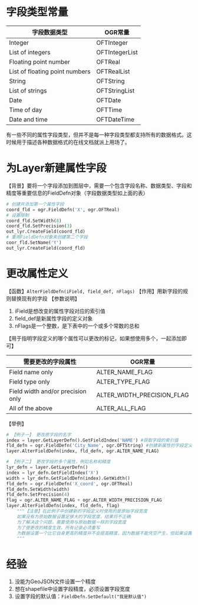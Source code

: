
# 字段类型常量

|字段数据类型|OGR常量|
|-|-|
|Integer|OFTInteger|
|List of integers|OFTIntegerList|
|Floating point number|OFTReal|
|List of floating point numbers|OFTRealList|
|String|OFTString|
|List of strings|OFTStringList|
|Date|OFTDate|
|Time of day|OFTTime|
|Date and time|OFTDateTime|


有一些不同的属性字段类型，但并不是每一种字段类型都支持所有的数据格式。这时候用于描述各种数据格式的在线文档就派上用场了。

# 为Layer新建属性字段
【背景】要将一个字段添加到图层中，需要一个包含字段名称、数据类型、字段和精度等重要信息的FieldDefn对象（字段数据类型如上面的表）

```python
# 创建并添加第一个属性字段
coord_fld = ogr.FieldDefn('X', ogr.OFTReal)
# 设置限制
coord_fld.SetWidth(8) 
coord_fld.SetPrecision(3)
out_lyr.CreateField(coord_fld)
# 重用FieldDefn对象来创建第二个字段
coor_fld.SetName('Y')
out_lyr.CreateField(coord_fld)
```



# 更改属性定义

【函数】`AlterFieldDefn(iField, field_def, nFlags)` 
【作用】用新字段的规则替换现有的字段
【参数说明】
1. iField是想改变的属性字段对应的索引值
2. field_def是新属性字段的定义对象
3. nFlags是一个整数，是下表中的一个或多个常数的总和

【用于指明字段定义的哪个属性可以更改的标记，如果想使用多个，一起添加即可】

|需要更改的字段属性|OGR常量|
|-|-|
|Field name only|ALTER_NAME_FLAG|
|Field type only|ALTER_TYPE_FLAG|
|Field width and/or precision only|ALTER_WIDTH_PRECISION_FLAG|
|All of the above|ALTER_ALL_FLAG|

【举例】

```python
# 【例子一】 更改原字段的名字
index = layer.GetLayerDefn().GetFieldIndex('NAME') #获取字段的索引值
fld_defn = ogr.FieldDefn('City_Name', ogr.OFTString) #创建新属性的字段定义
layer.AlterFieldDefn(index, fld_defn, ogr.ALTER_NAME_FLAG) 

# 【例子二】 更改字段的多个属性，例如名称和精度
lyr_defn = layer.GetLayerDefn()
index = lyr_defn.GetFieldIndex('X')
width = lyr_defn.GetFieldDefn(index).GetWidth()
fld_defn = ogr.FieldDefn('X_coord', ogr.OFTReal)
fld_defn.SetWidth(width)
fld_defn.SetPrecision(4)
flag = ogr.ALTER_NAME_FLAG + ogr.ALTER_WIDTH_PRECISION_FLAG
layer.AlterFieldDefn(index, fld_defn, flag)
	"""【注意】在此例子中创建新的字段定义时使用的是原始字段宽度
	如果没有为原始数据设置足够大的字段宽度，结果将不正确
	为了解决这个问题，需要使用与原始数据一样的字段宽度
	为了使更改的精度生效，所有记录必须重写
	为数据设置一个比它自身更高的精度并不会提高精度，因为数据不能凭空产生，但如果设置的精度不够高，精度就会降低
	"""
```

# 经验
1. 没能为GeoJSON文件设置一个精度
2. 想在shapefile中设置字段精度，必须设置字段宽度
3. 设置字段的默认值：`FieldDefn.SetDefault("我是默认值")`